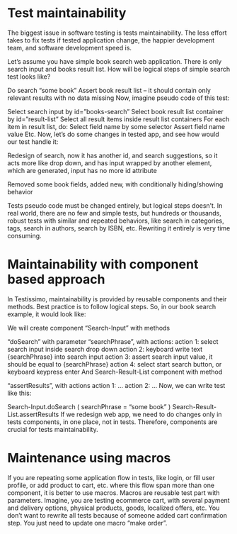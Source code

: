 # Test maintainability
The biggest issue in software testing is tests maintainability. The less effort takes to fix tests if tested application change, the happier development team, and software development speed is.

Let’s assume you have simple book search web application. There is only search input and books result list. How will be logical steps of simple search test looks like?

Do search “some book”
Assert book result list – it should contain only relevant results with no data missing
Now, imagine pseudo code of this test:

Select search input by id=”books-search”
Select book result list container by id=”result-list”
Select all result items inside result list containers
For each item in result list, do:
Select field name by some selector
Assert field name value
Etc.
Now, let’s do some changes in tested app, and see how would our test handle it:

Redesign of search, now it has another id, and search suggestions, so it acts more like drop down, and has input wrapped by another element, which are generated, input has no more id attribute

Removed some book fields, added new, with conditionally hiding/showing behavior

Tests pseudo code must be changed entirely, but logical steps doesn’t. In real world, there are no few and simple tests, but hundreds or thousands, robust tests with similar and repeated behaviors, like search in categories, tags, search in
authors, search by ISBN, etc. Rewriting it entirely is very time consuming.

# Maintainability with component based approach
In Testissimo, maintainability is provided by reusable components and their methods. Best practice is to follow logical steps. So, in our book search example, it would look like:

We will create component “Search-Input” with methods

“doSearch” with parameter “searchPhrase”, with actions:
action 1: select search input inside search drop down
action 2: keyboard write text {searchPhrase} into search input
action 3: assert search input value, it should be equal to {searchPhrase}
action 4: select start search button, or keyboard keypress enter
And Search-Result-List component with method

“assertResults”, with actions
action 1: …
action 2: …
Now, we can write test like this:

Search-Input.doSearch ( searchPhrase = “some book” )
Search-Result-List.assertResults
If we redesign web app, we need to do changes only in tests components, in one place, not in tests. Therefore, components are crucial for tests maintainability.

# Maintenance using macros
If you are repeating some application flow in tests, like login, or fill user profile, or add product to cart, etc. where this flow span more than one component, it is better to use macros. Macros are reusable test part with parameters. Imagine,
you are testing ecommerce cart, with several payment and delivery options, physical products, goods, localized offers, etc. You don’t want to rewrite all tests because of someone added cart confirmation step. You just need to update one macro “make order”.